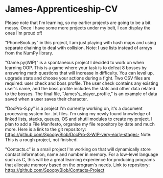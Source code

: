 # James-Apprenticeship-CV
Please note that I'm learning, so my earlier projects are going to be a bit messy. Once I have some more projects under my belt, I can display the ones I'm proud of!

"PhoneBook.py" in this project, I am just playing with hash maps and using separate chaining to deal with collision. Note: I use lists instead of arrays from the NumPy library.

"Game.py(WIP)" is a spontaneous project I decided to work on when learning OOP. This is a game where your task is to defeat 8 bosses by answering math questions that will increase in difficulty. You can level up, upgrade stats and choose your actions during a fight. Two CSV files are required: user check and boss profile. The user check contains any existing user's name, and the boss profile includes the stats and other data related to the bosses. The final file, "James's_player_profile," is an example of data saved when a user saves their character.

"DocPro-S.py" is a project I'm currently working on, it's a document processing system for .txt files. I'm using my newly found knowledge of linked lists, stacks, queues, OS and shutil modules to create my project. I plan to add a File Manifesto, organise my file repository by date and much more. Here is a link to the git repository: https://github.com/SpoopyBlob/DocPro-S-WIP-very-early-stages- Note: This is a rough project, not finished.

"Contacts.c" is a small project I'm working on that will dynamically store contact information, name and number in memory. For a low-level language such as C, this will be a great learning experience for producing programs that allocate memory based on the program's needs. Link to repository: https://github.com/SpoopyBlob/Contacts-Project

